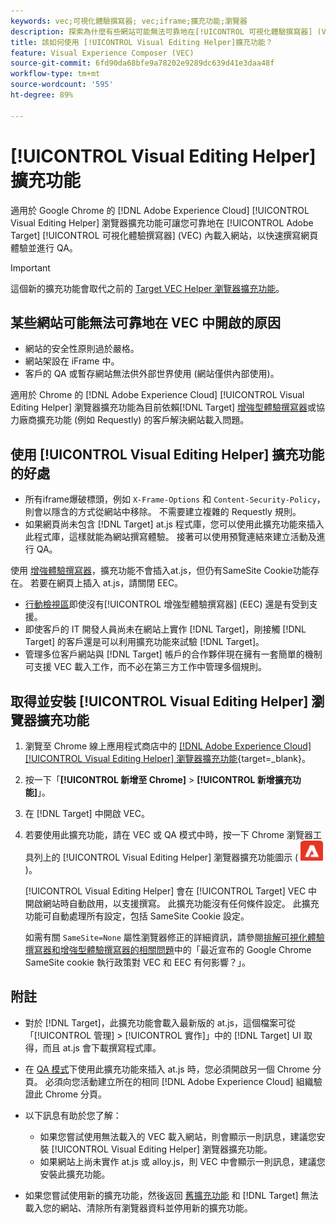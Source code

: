 ```yaml
---
keywords: vec;可視化體驗撰寫器; vec;iframe;擴充功能;瀏覽器
description: 探索為什麼有些網站可能無法可靠地在[!UICONTROL 可視化體驗撰寫器] (VEC) 中開啟。 [!UICONTROL Visual Editing Helper] 瀏覽器擴充功能可讓您可靠地在 VEC 內載入網站。
title: 該如何使用 [!UICONTROL Visual Editing Helper]擴充功能？
feature: Visual Experience Composer (VEC)
source-git-commit: 6fd90da68bfe9a78202e9289dc639d41e3daa48f
workflow-type: tm+mt
source-wordcount: '595'
ht-degree: 89%

---
```


# [!UICONTROL Visual Editing Helper] 擴充功能

適用於 Google Chrome 的 [!DNL Adobe Experience Cloud] [!UICONTROL Visual Editing Helper] 瀏覽器擴充功能可讓您可靠地在 [!UICONTROL Adobe Target] [!UICONTROL 可視化體驗撰寫器] (VEC) 內載入網站，以快速撰寫網頁體驗並進行 QA。

>[!IMPORTANT]
>
>這個新的擴充功能會取代之前的 [Target VEC Helper 瀏覽器擴充功能](/help/main/c-experiences/c-visual-experience-composer/r-troubleshoot-composer/vec-helper-browser-extension.md)。

## 某些網站可能無法可靠地在 VEC 中開啟的原因

* 網站的安全性原則過於嚴格。
* 網站架設在 iFrame 中。
* 客戶的 QA 或暫存網站無法供外部世界使用 (網站僅供內部使用)。

適用於 Chrome 的 [!DNL Adobe Experience Cloud] [!UICONTROL Visual Editing Helper] 瀏覽器擴充功能為目前依賴[!DNL Target] [增強型體驗撰寫器](/help/main/administrating-target/visual-experience-composer-set-up.md#eec)或協力廠商擴充功能 (例如 Requestly) 的客戶解決網站載入問題。

## 使用 [!UICONTROL Visual Editing Helper] 擴充功能的好處

* 所有iframe爆破標頭，例如 `X-Frame-Options` 和 `Content-Security-Policy`，則會以隱含的方式從網站中移除。 不需要建立複雜的 Requestly 規則。
* 如果網頁尚未包含 [!DNL Target] at.js 程式庫，您可以使用此擴充功能來插入此程式庫，這樣就能為網站撰寫體驗。 接著可以使用預覽連結來建立活動及進行 QA。

使用 [增強體驗撰寫器](/help/main/administrating-target/visual-experience-composer-set-up.md#eec)，擴充功能不會插入at.js，但仍有SameSite Cookie功能存在。 若要在網頁上插入 at.js，請關閉 EEC。

* [行動檢視區](/help/main/c-experiences/c-visual-experience-composer/mobile-viewports.md)即使沒有[!UICONTROL 增強型體驗撰寫器] (EEC) 還是有受到支援。
* 即使客戶的 IT 開發人員尚未在網站上實作 [!DNL Target]，剛接觸 [!DNL Target] 的客戶還是可以利用擴充功能來試驗 [!DNL Target]。
* 管理多位客戶網站與 [!DNL Target] 帳戶的合作夥伴現在擁有一套簡單的機制可支援 VEC 載入工作，而不必在第三方工作中管理多個規則。

## 取得並安裝 [!UICONTROL Visual Editing Helper] 瀏覽器擴充功能

1. 瀏覽至 Chrome 線上應用程式商店中的 [[!DNL Adobe Experience Cloud] [!UICONTROL Visual Editing Helper] 瀏覽器擴充功能](https://chrome.google.com/webstore/detail/adobe-experience-cloud-vi/kgmjjkfjacffaebgpkpcllakjifppnca){target=_blank}。
1. 按一下「**[!UICONTROL 新增至 Chrome]** > **[!UICONTROL 新增擴充功能]**」。
1. 在 [!DNL Target] 中開啟 VEC。
1. 若要使用此擴充功能，請在 VEC 或 QA 模式中時，按一下 Chrome 瀏覽器工具列上的 [!UICONTROL Visual Editing Helper] 瀏覽器擴充功能圖示 (![Visual Editing 擴充功能圖示](/help/main/c-experiences/c-visual-experience-composer/r-troubleshoot-composer/assets/visual-editing-helper.png))。

   [!UICONTROL Visual Editing Helper] 會在 [!UICONTROL Target] VEC 中開啟網站時自動啟用，以支援撰寫。 此擴充功能沒有任何條件設定。 此擴充功能可自動處理所有設定，包括 SameSite Cookie 設定。

   如需有關 `SameSite=None` 屬性瀏覽器修正的詳細資訊，請參閱[排解可視化體驗撰寫器和增強型體驗撰寫器的相關問題](/help/main/c-experiences/c-visual-experience-composer/r-troubleshoot-composer/issues-related-to-the-visual-experience-composer-vec-and-enhanced-experience-composer-eec.md)中的「最近宣布的 Google Chrome SameSite cookie 執行政策對 VEC 和 EEC 有何影響？」。

## 附註

* 對於 [!DNL Target]，此擴充功能會載入最新版的 at.js，這個檔案可從「[!UICONTROL 管理] > [!UICONTROL 實作]」中的 [!DNL Target] UI 取得，而且 at.js 會下載撰寫程式庫。
* 在 [QA 模式](/help/main/c-activities/c-activity-qa/activity-qa.md)下使用此擴充功能來插入 at.js 時，您必須開啟另一個 Chrome 分頁。 必須向您活動建立所在的相同 [!DNL Adobe Experience Cloud] 組織驗證此 Chrome 分頁。
* 以下訊息有助於您了解：

   * 如果您嘗試使用無法載入的 VEC 載入網站，則會顯示一則訊息，建議您安裝 [!UICONTROL Visual Editing Helper] 瀏覽器擴充功能。
   * 如果網站上尚未實作 at.js 或 alloy.js，則 VEC 中會顯示一則訊息，建議您安裝此擴充功能。
* 如果您嘗試使用新的擴充功能，然後返回 [舊擴充功能](/help/main/c-experiences/c-visual-experience-composer/r-troubleshoot-composer/vec-helper-browser-extension.md) 和 [!DNL Target] 無法載入您的網站、清除所有瀏覽器資料並停用新的擴充功能。




